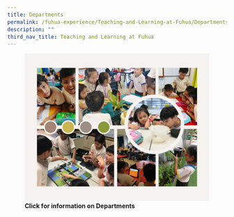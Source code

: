 ```yaml
---
title: Departments
permalink: /fuhua-experience/Teaching-and-Learning-at-Fuhua/Departments/
description: ""
third_nav_title: Teaching and Learning at Fuhua
---
```


<figure>  
<img src="/images/Fuhua%20Experience/Teaching%20and%20Learning%20@%20Fuhua/Departments/Departments/D1.jpeg">  
<figcaption> <strong> Click for information on Departments </strong> </figcaption>  
</figure>